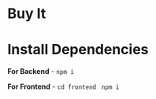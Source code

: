 # Buy It

# Install Dependencies

**For Backend** - `npm i`

**For Frontend** - `cd frontend` ` npm i`
